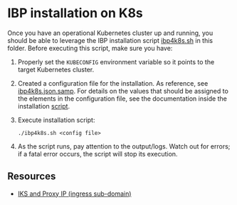 # IBP installation on K8s

Once you have an operational Kubernetes cluster up and running, you should be able to leverage the IBP installation script [ibp4k8s.sh](ibp4k8s.sh) in this folder. Before executing this script, make sure you have:

1. Properly set the `KUBECONFIG` environment variable so it points to the target Kubernetes cluster.
1. Created a configuration file for the installation. As reference, see [ibp4k8s.json.samp](ibp4k8s.json.samp). For details on the values that should be assigned to the elements in the configuration file, see the documentation inside the installation [script](ibp4k8s.sh).
1. Execute installation script:

    ```
    ./ibp4k8s.sh <config file>
    ```

1. As the script runs, pay attention to the output/logs. Watch out for errors; if a fatal error occurs, the script will stop its execution.

## Resources
* [IKS and Proxy IP (ingress sub-domain)](iks.md)